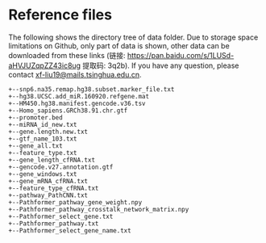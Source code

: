 # Reference files

The following shows the directory tree of data folder. Due to storage space limitations on Github, only part of data is shown, other data can be  downloaded from these links (链接: https://pan.baidu.com/s/1LUSd-aHVJUZqpZZ43ic8ug 提取码: 3q2b). If you have any question, please contact xf-liu19@mails.tsinghua.edu.cn.

```
+--snp6.na35.remap.hg38.subset.marker_file.txt
+--hg38.UCSC.add_miR.160920.refgene.mat
+--HM450.hg38.manifest.gencode.v36.tsv
+--Homo_sapiens.GRCh38.91.chr.gtf
+--promoter.bed
+--miRNA_id_new.txt
+--gene.length.new.txt
+--gtf_name_103.txt
+--gene_all.txt
+--feature_type.txt
+--gene_length_cfRNA.txt
+--gencode.v27.annotation.gtf
+--gene_windows.txt
+--gene_mRNA_cfRNA.txt
+--feature_type_cfRNA.txt
+--pathway_PathCNN.txt
+--Pathformer_pathway_gene_weight.npy
+--Pathformer_pathway_crosstalk_network_matrix.npy
+--Pathformer_select_gene.txt
+--Pathformer_pathway.txt
+--Pathformer_select_gene_name.txt
```

